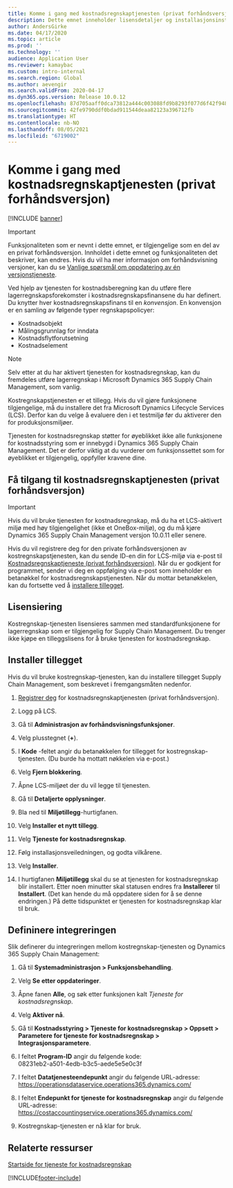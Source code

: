 ```yaml
---
title: Komme i gang med kostnadsregnskaptjenesten (privat forhåndsversjon)
description: Dette emnet inneholder lisensdetaljer og installasjonsinstruksjoner for tjenesten for kostnadsregnskap.
author: AndersGirke
ms.date: 04/17/2020
ms.topic: article
ms.prod: ''
ms.technology: ''
audience: Application User
ms.reviewer: kamaybac
ms.custom: intro-internal
ms.search.region: Global
ms.author: aevengir
ms.search.validFrom: 2020-04-17
ms.dyn365.ops.version: Release 10.0.12
ms.openlocfilehash: 87d705aaff0dca73812a444c003088fd9b8293f077d6f42f94812631f0887a54
ms.sourcegitcommit: 42fe9790ddf0bdad911544deaa82123a396712fb
ms.translationtype: HT
ms.contentlocale: nb-NO
ms.lasthandoff: 08/05/2021
ms.locfileid: "6719002"
---
```

# <a name="get-started-with-the-cost-accounting-service-private-preview"></a>Komme i gang med kostnadsregnskaptjenesten (privat forhåndsversjon)

[!INCLUDE [banner](../includes/banner.md)]

> [!IMPORTANT]
> Funksjonaliteten som er nevnt i dette emnet, er tilgjengelige som en del av en privat forhåndsversjon. Innholdet i dette emnet og funksjonaliteten det beskriver, kan endres. Hvis du vil ha mer informasjon om forhåndsvisning versjoner, kan du se [Vanlige spørsmål om oppdatering av én versjonstjeneste](../../fin-ops-core/fin-ops/get-started/one-version.md).

Ved hjelp av tjenesten for kostnadsberegning kan du utføre flere lagerregnskapsforekomster i kostnadsregnskapsfinansene du har definert. Du knytter hver kostnadsregnskapsfinans til en *konvensjon*. En konvensjon er en samling av følgende typer regnskapspolicyer:

- Kostnadsobjekt
- Målingsgrunnlag for inndata
- Kostnadsflytforutsetning
- Kostnadselement

> [!NOTE]
> Selv etter at du har aktivert tjenesten for kostnadsregnskap, kan du fremdeles utføre lagerregnskap i Microsoft Dynamics 365 Supply Chain Management, som vanlig.

Kostregnskapstjenesten er et tillegg. Hvis du vil gjøre funksjonene tilgjengelige, må du installere det fra Microsoft Dynamics Lifecycle Services (LCS). Derfor kan du velge å evaluere den i et testmiljø før du aktiverer den for produksjonsmiljøer.

Tjenesten for kostnadsregnskap støtter for øyeblikket ikke alle funksjonene for kostnadsstyring som er innebygd i Dynamics 365 Supply Chain Management. Det er derfor viktig at du vurderer om funksjonssettet som for øyeblikket er tilgjengelig, oppfyller kravene dine.

## <a name="how-to-get-the-cost-accounting-service-private-preview"></a><a name="sign-up"></a>Få tilgang til kostnadsregnskaptjenesten (privat forhåndsversjon)

> [!IMPORTANT]
> Hvis du vil bruke tjenesten for kostnadsregnskap, må du ha et LCS-aktivert miljø med høy tilgjengelighet (ikke et OneBox-miljø), og du må kjøre Dynamics 365 Supply Chain Management versjon 10.0.11 eller senere.

Hvis du vil registrere deg for den private forhåndsversjonen av kostregnskapstjenesten, kan du sende ID-en din for LCS-miljø via e-post til [Kostnadsregnskaptjeneste (privat forhåndsversjon)](mailto:aevengir@microsoft.com?subject=Cost%20accounting%20service%20%28private%20preview%29). Når du er godkjent for programmet, sender vi deg en oppfølging via e-post som inneholder en betanøkkel for kostnadsregnskapstjenesten. Når du mottar betanøkkelen, kan du fortsette ved å [installere tillegget](#install).

## <a name="licensing"></a>Lisensiering

Kostregnskap-tjenesten lisensieres sammen med standardfunksjonene for lagerregnskap som er tilgjengelig for Supply Chain Management. Du trenger ikke kjøpe en tilleggslisens for å bruke tjenesten for kostnadsregnskap.

## <a name="install-the-add-in"></a><a name="install"></a>Installer tillegget

Hvis du vil bruke kostregnskap-tjenesten, kan du installere tillegget Supply Chain Management, som beskrevet i fremgangsmåten nedenfor.

1. [Registrer deg](#sign-up) for kostnadsregnskaptjenesten (privat forhåndsversjon).

1. Logg på LCS.

1. Gå til **Administrasjon av forhåndsvisningsfunksjoner**.

1. Velg plusstegnet (**+**).

1. I **Kode** -feltet angir du betanøkkelen for tillegget for kostregnskap-tjenesten. (Du burde ha mottatt nøkkelen via e-post.)

1. Velg **Fjern blokkering**.

1. Åpne LCS-miljøet der du vil legge til tjenesten.

1. Gå til **Detaljerte opplysninger**.

1. Bla ned til **Miljøtillegg**-hurtigfanen.

1. Velg **Installer et nytt tillegg**.

1. Velg **Tjeneste for kostnadsregnskap**.

1. Følg installasjonsveiledningen, og godta vilkårene.

1. Velg **Installer**.

1. I hurtigfanen **Miljøtillegg** skal du se at tjenesten for kostnadsregnskap blir installert. Etter noen minutter skal statusen endres fra **Installerer** til **Installert**. (Det kan hende du må oppdatere siden for å se denne endringen.) På dette tidspunktet er tjenesten for kostnadsregnskap klar til bruk.

## <a name="set-up-the-integration"></a>Defininere integreringen

Slik definerer du integreringen mellom kostregnskap-tjenesten og Dynamics 365 Supply Chain Management:

1. Gå til **Systemadministrasjon > Funksjonsbehandling**.

1. Velg **Se etter oppdateringer**.

1. Åpne fanen **Alle**, og søk etter funksjonen kalt *Tjeneste for kostnadsregnskap*.

1. Velg **Aktiver nå**.

1. Gå til **Kostnadsstyring > Tjeneste for kostnadsregnskap > Oppsett > Parametere for tjeneste for kostnadsregnskap > Integrasjonsparametere**.

1. I feltet **Program-ID** angir du følgende kode:<br> 08231eb2-a501-4edb-b3c5-aede5e5e0c3f

1. I feltet **Datatjenesteendepunkt** angir du følgende URL-adresse:<br>https://operationsdataservice.operations365.dynamics.com/

1. I feltet **Endepunkt for tjeneste for kostnadsregnskap** angir du følgende URL-adresse:<br>https://costaccountingservice.operations365.dynamics.com/

1. Kostregnskap-tjenesten er nå klar for bruk.

## <a name="related-resources"></a>Relaterte ressurser

[Startside for tjeneste for kostnadsregnskap](cost-accounting-service-home.md)


[!INCLUDE[footer-include](../../includes/footer-banner.md)]